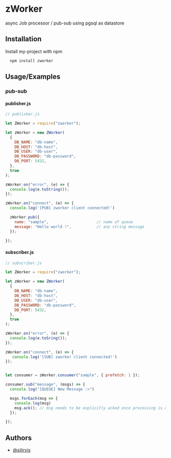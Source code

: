 
# zWorker

async Job processor / pub-sub using pgsql as datastore


## Installation

Install my-project with npm

```bash
  npm install zworker
```
    
## Usage/Examples
### pub-sub

#### publisher.js
```javascript
// publisher.js

let ZWorker = require("zworker");

let zWorker = new ZWorker(
  {
    DB_NAME: "db-name",
    DB_HOST: "db-host",
    DB_USER: "db-user",
    DB_PASSWORD: "db-password",
    DB_PORT: 5432,
  },
  true
);

zWorker.on("error", (e) => {
  console.log(e.toString());
});

zWorker.on("connect", (e) => {
  console.log('[PUB] zworker client connected!')

  zWorker.pub({
    name: "sample",                     // name of queue
    message: "Hello world !",           // any string message
  });

});
```


#### subscriber.js
```javascript
// subscriber.js

let ZWorker = require("zworker");

let zWorker = new ZWorker(
  {
    DB_NAME: "db-name",
    DB_HOST: "db-host",
    DB_USER: "db-user",
    DB_PASSWORD: "db-password",
    DB_PORT: 5432,
  },
  true
);

zWorker.on("error", (e) => {
  console.log(e.toSring());
});

zWorker.on("connect", (e) => {
   console.log('[SUB] zworker client connected!')
});


let consumer = zWorker.consumer("sample", { prefetch: 1 });

consumer.sub("message", (msgs) => {
  console.log("[QUEUE] New Message :>")

  msgs.forEach(msg => {
    console.log(msg)
    msg.ack(); // msg needs to be explicitly acked once processing is done;
  });

});

```
## Authors

- [@sjljrvis](https://github.com/sjljrvis)

